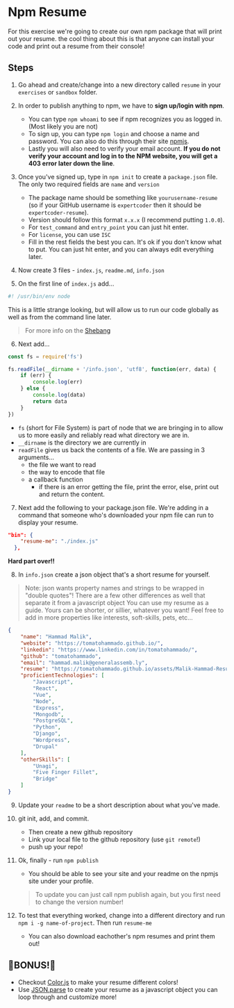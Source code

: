 # Npm Resume
For this exercise we're going to create our own npm package that will print out your resume.  the cool thing about this is that anyone can install your code and print out a resume from their console!

## Steps

1. Go ahead and create/change into a new directory called `resume` in your `exercises` or `sandbox` folder. 

2. In order to publish anything to npm, we have to **sign up/login with npm**.  
    * You can type `npm whoami` to see if npm recognizes you as logged in. (Most likely you are not) 
    * To sign up, you can type `npm login` and choose a name and password. You can also do this through their site [npmjs](https://www.npmjs.com/). 
    * Lastly you will also need to verify your email account. __If you do not verify your account and log in to the NPM website, you will get a 403 error later down the line__.

3. Once you've signed up, type in `npm init` to create a `package.json` file. The only two required fields are `name` and `version`
    * The package name should be something like `yourusername-resume` (so if your GitHub username is `expertcoder` then it should be `expertcoder-resume`).
    * Version should follow this format `x.x.x` (I recommend putting `1.0.0`).
    * For `test_command` and `entry_point` you can just hit enter. 
    * For `license`, you can use `ISC`
    * Fill in the rest fields the best you can. It's ok if you don't know what to put. You can just hit enter, and you can always edit everything later. 

4. Now create 3 files - `index.js`, `readme.md`, `info.json`

5. On the first line of `index.js` add...

```js
#! /usr/bin/env node
```

This is a little strange looking, but will allow us to run our code globally as well as from the command line later. 
> For more info on the [Shebang](https://en.wikipedia.org/wiki/Shebang_(Unix))

6. Next add...

```js
const fs = require('fs')

fs.readFile(__dirname + '/info.json', 'utf8', function(err, data) {
    if (err) {
        console.log(err)
    } else {
        console.log(data)
        return data
    }
})
```

* `fs` (short for File System) is part of node that we are bringing in to allow us to more easily and reliably read what directory we are in.
* `__dirname` is the directory we are currently in
* `readFile` gives us back the contents of a file.  We are passing in 3 arguments...
    * the file we want to read
    * the way to encode that file
    * a callback function 
        * if there is an error getting the file, print the error, else, print out and return the content.  

7. Next add the following to your package.json file. We're adding in a command that someone who's downloaded your npm file can run to display your resume. 
```json
"bin": {
    "resume-me": "./index.js"
  },
```

**Hard part over!!**

8. In `info.json` create a json object that's a short resume for yourself. 
> Note: json wants property names and strings to be wrapped in "double quotes"! There are a few other differences as well that separate it from a javascript object
You can use my resume as a guide. Yours can be shorter, or sillier, whatever you want! Feel free to add in more properties like interests, soft-skills, pets, etc...
```json
{
    "name": "Hammad Malik",
    "website": "https://tomatohammado.github.io/",
    "linkedin": "https://www.linkedin.com/in/tomatohammado/",
    "github": "tomatohammado",
    "email": "hammad.malik@generalassemb.ly",
    "resume": "https://tomatohammado.github.io/assets/Malik-Hammad-Resume.pdf",
    "proficientTechnologies": [
        "Javascript",
        "React",
        "Vue",
        "Node",
        "Express",
        "Mongodb",
        "PostgreSQL",
        "Python",
        "Django",
        "Wordpress",
        "Drupal"
    ],
    "otherSkills": [
        "Unagi",
        "Five Finger Fillet",
        "Bridge"
    ]
}
```

9. Update your `readme` to be a short description about what you've made.

10. git init, add, and commit.
    * Then create a new github repository
    * Link your local file to the github repository (use `git remote`!)
    * push up your repo!

11. Ok, finally -  run `npm publish`
    * You should be able to see your site and your readme on the npmjs site under your profile.
    > To update you can just call npm publish again, but you first need to change the version number!

12. To test that everything worked, change into a different directory and run `npm i -g name-of-project`. Then run `resume-me`
    * You can also download eachother's npm resumes and print them out!

## 🌟BONUS!🌟

* Checkout [Color.js](https://github.com/Marak/colors.js) to make your resume different colors!
* Use [JSON.parse](https://developer.mozilla.org/en-US/docs/Web/JavaScript/Reference/Global_Objects/JSON/parse) to create your resume as a javascript object you can loop through and customize more!
